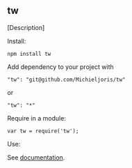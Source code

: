 tw
--------

[Description]

Install:

    npm install tw
	
Add dependency to your project with

    "tw": "git@github.com/Michieljoris/tw"
	
or

	"tw": "*"

Require in a module:

    var tw = require('tw');

Use:

See [documentation](https://rawgithub.com/Michieljoris/tw/master/docs/tw.html).






